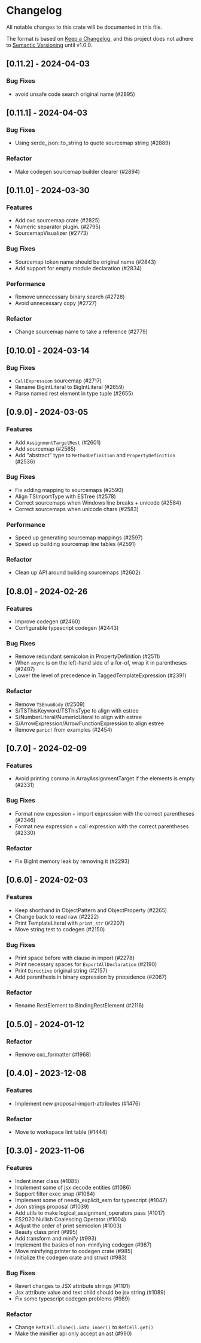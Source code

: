 # Changelog

All notable changes to this crate will be documented in this file.

The format is based on [Keep a Changelog](https://keepachangelog.com/en/1.0.0/),
and this project does not adhere to [Semantic Versioning](https://semver.org/spec/v2.0.0.html) until v1.0.0.

## [0.11.2] - 2024-04-03

### Bug Fixes

- avoid unsafe code search original name (#2895)

## [0.11.1] - 2024-04-03

### Bug Fixes

- Using serde_json::to_string to quote sourcemap string (#2889)

### Refactor

- Make codegen sourcemap builder clearer (#2894)

## [0.11.0] - 2024-03-30

### Features

- Add oxc sourcemap crate (#2825)
- Numeric separator plugin. (#2795)
- SourcemapVisualizer (#2773)

### Bug Fixes

- Sourcemap token name should be original name (#2843)
- Add support for empty module declaration (#2834)

### Performance

- Remove unnecessary binary search (#2728)
- Avoid unnecessary copy (#2727)

### Refactor

- Change sourcemap name to take a reference (#2779)

## [0.10.0] - 2024-03-14

### Bug Fixes

- `CallExpression` sourcemap (#2717)
- Rename BigintLiteral to BigIntLiteral (#2659)
- Parse named rest element in type tuple (#2655)

## [0.9.0] - 2024-03-05

### Features

- Add `AssignmentTargetRest` (#2601)
- Add sourcemap (#2565)
- Add "abstract" type to `MethodDefinition` and `PropertyDefinition` (#2536)

### Bug Fixes

- Fix adding mapping to sourcemaps (#2590)
- Align TSImportType with ESTree (#2578)
- Correct sourcemaps when Windows line breaks + unicode (#2584)
- Correct sourcemaps when unicode chars (#2583)

### Performance

- Speed up generating sourcemap mappings (#2597)
- Speed up building sourcemap line tables (#2591)

### Refactor

- Clean up API around building sourcemaps (#2602)

## [0.8.0] - 2024-02-26

### Features

- Improve codegen (#2460)
- Configurable typescript codegen (#2443)

### Bug Fixes

- Remove redundant semicolon in PropertyDefinition (#2511)
- When `async` is on the left-hand side of a for-of, wrap it in parentheses (#2407)
- Lower the level of precedence in TaggedTemplateExpression (#2391)

### Refactor

- Remove `TSEnumBody` (#2509)
- S/TSThisKeyword/TSThisType to align with estree
- S/NumberLiteral/NumericLiteral to align with estree
- S/ArrowExpression/ArrowFunctionExpression to align estree
- Remove `panic!` from examples (#2454)

## [0.7.0] - 2024-02-09

### Features

- Avoid printing comma in ArrayAssignmentTarget if the elements is empty (#2331)

### Bug Fixes

- Format new expession + import expression with the correct parentheses (#2346)
- Format new expression + call expression with the correct parentheses (#2330)

### Refactor

- Fix BigInt memory leak by removing it (#2293)

## [0.6.0] - 2024-02-03

### Features

- Keep shorthand in ObjectPattern and ObjectProperty (#2265)
- Change back to read raw (#2222)
- Print TemplateLiteral with `print_str` (#2207)
- Move string test to codegen (#2150)

### Bug Fixes

- Print space before with clause in import (#2278)
- Print necessary spaces for `ExportAllDeclaration` (#2190)
- Print `Directive` original string (#2157)
- Add parenthesis in binary expression by precedence (#2067)

### Refactor

- Rename RestElement to BindingRestElement (#2116)

## [0.5.0] - 2024-01-12

### Refactor

- Remove oxc_formatter (#1968)

## [0.4.0] - 2023-12-08

### Features

- Implement new proposal-import-attributes (#1476)

### Refactor

- Move to workspace lint table (#1444)

## [0.3.0] - 2023-11-06

### Features

- Indent inner class (#1085)
- Implement some of jsx decode entities (#1086)
- Support filter exec snap (#1084)
- Implement some of needs_explicit_esm for typescript (#1047)
- Json strings proposal (#1039)
- Add utils to make logical_assignment_operators pass (#1017)
- ES2020 Nullish Coalescing Operator (#1004)
- Adjust the order of print semicolon (#1003)
- Beauty class print (#995)
- Add transform and minify (#993)
- Implement the basics of non-minifying codegen (#987)
- Move minifying printer to codegen crate (#985)
- Initialize the codegen crate and struct (#983)

### Bug Fixes

- Revert changes to JSX attribute strings (#1101)
- Jsx attribute value and text child should be jsx string (#1089)
- Fix some typescript codegen problems (#989)

### Refactor

- Change `RefCell.clone().into_inner()` to `RefCell.get()`
- Make the minifier api only accept an ast (#990)


